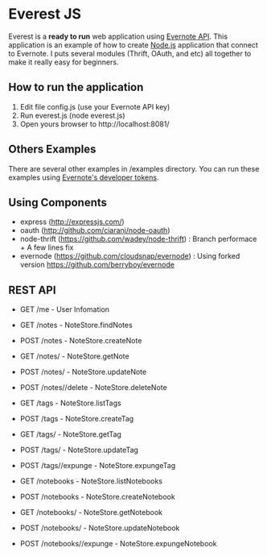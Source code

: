 # Everest JS

Everest is a <b>ready to run</b> web application using [Evernote API](http://dev.evernote.com/documentation/reference/). This application is an example of how to create [Node.js](http://nodejs.org) application that connect to Evernote. I puts several modules (Thrift, OAuth, and etc) all together to make it really easy for beginners.

## How to run the application
1. Edit file config.js (use your Evernote API key) 
2. Run everest.js (node everest.js)
3. Open yours browser to http://localhost:8081/

## Others Examples
There are several other examples in /examples directory. You can run these examples using [Evernote's developer tokens](http://dev.evernote.com/start/core/authentication.php#devtoken).

## Using Components
- express (http://expressjs.com/)
- oauth (http://github.com/ciaranj/node-oauth)
- node-thrift (https://github.com/wadey/node-thrift) : Branch performace + A few lines fix
- evernode (https://github.com/cloudsnap/evernode)	 : Using forked version https://github.com/berryboy/evernode

## REST API

- GET   /me                       - User Infomation

- GET   /notes                    - NoteStore.findNotes
- POST  /notes                    - NoteStore.createNote
- GET   /notes/<guid>	            - NoteStore.getNote
- POST  /notes/<guid>	            - NoteStore.updateNote
- POST  /notes/<guid>/delete      - NoteStore.deleteNote

- GET   /tags                     - NoteStore.listTags
- POST  /tags                     - NoteStore.createTag
- GET   /tags/<guid>	            - NoteStore.getTag
- POST  /tags/<guid>	            - NoteStore.updateTag
- POST  /tags/<guid>/expunge      - NoteStore.expungeTag
  
- GET   /notebooks                  - NoteStore.listNotebooks
- POST  /notebooks                  - NoteStore.createNotebook
- GET   /notebooks/<guid>	          - NoteStore.getNotebook
- POST  /notebooks/<guid>	          - NoteStore.updateNotebook
- POST  /notebooks/<guid>/expunge   - NoteStore.expungeNotebook
